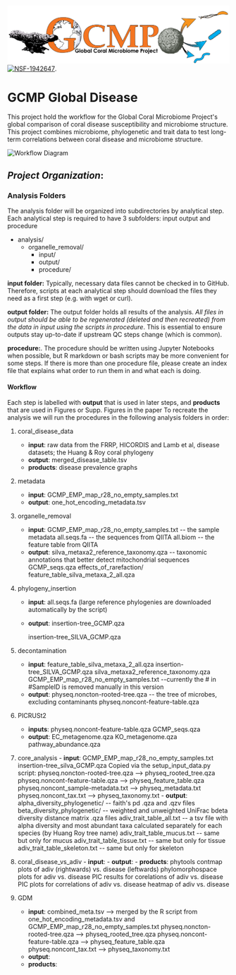 
![GCMP Logo](GCMP_Logo_FJP_V2_JZ_rightward_arrows_r2_FJP-01.png)
[![NSF-1942647](https://img.shields.io/badge/NSF-1942647-blue.svg)](https://nsf.gov/awardsearch/showAward?AWD_ID=1942647).
# GCMP Global Disease
This project hold the workflow for the Global Coral Microbiome Project's global comparison of coral disease susceptibility and microbiome structure. This project combines microbiome, phylogenetic and trait data to test long-term correlations between coral disease and microbiome structure.

![Workflow Diagram](https://github.com/zaneveld/GCMP_Global_Disease/blob/master/products/manuscript/figures/figure_1/Figure1_MapWorkflow_version3-01.png)



## *Project Organization*:
 
 
### Analysis Folders
The analysis folder will be organized into subdirectories by analytical step. Each analytical step is required to have 3 subfolders: input output and procedure


- analysis/
    - organelle_removal/
        - input/
        - output/
        - procedure/
        
 
**input folder:** Typically, necessary data files cannot be checked in to GitHub. Therefore, scripts at each analytical step should download the files they need as a first step (e.g. with wget or curl). 

**output folder:** The output folder holds all results of the analysis. *All files in output should be able to be regenerated (deleted and then recreated) from the data in input using the scripts in procedure*. This is essential to ensure outputs stay up-to-date if upstream QC steps change (which is common).

**procedure:**. The procedure should be written using Jupyter Notebooks when possible, but R markdown or bash scripts may be more convenient for some steps. If there is more than one procedure file, please create an index file that explains what order to run them in and what each is doing.


#### Workflow

Each step is labelled with **output** that is used in later steps, and **products** that are used in Figures or Supp. Figures in the paper
To recreate the analysis we will run the procedures in the following analysis folders in order:

1. coral_disease_data
      - **input**: raw data from the FRRP, HICORDIS and Lamb et al, disease datasets; the Huang & Roy coral phylogeny
      - **output**: merged_disease_table.tsv
      - **products**: disease prevalence graphs
2. metadata
      - **input**:  GCMP_EMP_map_r28_no_empty_samples.txt
      - **output**: one_hot_encoding_metadata.tsv
3. organelle_removal
      - **input**: 
         GCMP_EMP_map_r28_no_empty_samples.txt -- the sample metadata
         all.seqs.fa -- the sequences from QIITA
         all.biom -- the feature table from QIITA
      - **output**:
         silva_metaxa2_reference_taxonomy.qza -- taxonomic annotations that better detect mitochondrial sequences
         GCMP_seqs.qza
         effects_of_rarefaction/
             feature_table_silva_metaxa_2_all.qza 
         
4. phylogeny_insertion
      - **input**: 
         all.seqs.fa
         (large reference phylogenies are downloaded automatically by the script)
      - **output**:
         insertion-tree_GCMP.qza
         
         insertion-tree_SILVA_GCMP.qza
6. decontamination
      - **input**:
         feature_table_silva_metaxa_2_all.qza
         insertion-tree_SILVA_GCMP.qza 
         silva_metaxa2_reference_taxonomy.qza
         GCMP_EMP_map_r28_no_empty_samples.txt --currently the # in #SampleID is removed manually in this version
      - **output**:
         physeq.noncton-rooted-tree.qza -- the tree of microbes, excluding contaminants
         physeq.noncont-feature-table.qza
7. PICRUSt2
      - **inputs**:
         physeq.noncont-feature-table.qza
         GCMP_seqs.qza
      - **output**:
         EC_metagenome.qza
         KO_metagenome.qza
         pathway_abundance.qza
8. core_analysis
       - **input**:
         GCMP_EMP_map_r28_no_empty_samples.txt
         insertion-tree_silva_GCMP.qza
         Copied via the setup_input_data.py script:
           physeq.noncton-rooted-tree.qza --> physeq_rooted_tree.qza
           physeq.noncont-feature-table.qza --> physeq_feature_table.qza
           physeq.noncont_sample-metadata.txt --> physeq_metadata.txt
           physeq.noncont_tax.txt --> physeq_taxonomy.txt
       - **output**:
           alpha_diversity_phylogenetic/ -- faith's pd .qza and .qzv files 
           beta_diversity_phylogenetic/ -- weighted and unweighted UniFrac bdeta diversity distance matrix .qza files
           adiv_trait_table_all.txt -- a tsv file with alpha diversity and most abundant taxa calculated separately for each species (by Huang Roy tree name)
           adiv_trait_table_mucus.txt -- same but only for mucus
           adiv_trait_table_tissue.txt -- same but only for tissue
           adiv_trait_table_skeleton.txt -- same but only for skeleton
9. coral_disease_vs_adiv 
       - **input**:
       - **output**:
       - **products**:
           phytools contmap plots of adiv (rightwards) vs. disease (leftwards)
           phylomorphospace plots for adiv vs. disease
           PIC results for corelations of adiv vs. disease
           PIC plots for correlations of adiv vs. disease
           heatmap of adiv vs. disease
10. GDM
       - **input**:
           combined_meta.tsv --> merged by the R script from one_hot_encoding_metadata.tsv and GCMP_EMP_map_r28_no_empty_samples.txt
           physeq.noncton-rooted-tree.qza --> physeq_rooted_tree.qza
           physeq.noncont-feature-table.qza --> physeq_feature_table.qza
           physeq.noncont_tax.txt --> physeq_taxonomy.txt
       - **output**:
       - **products**:
       
